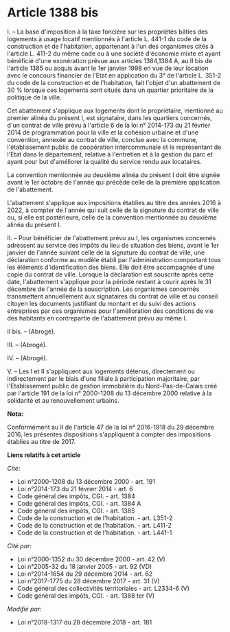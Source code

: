 # Article 1388 bis

I. – La base d'imposition à la taxe foncière sur les propriétés bâties des logements à usage locatif mentionnés à l'article
L. 441-1 du code de la construction et de l'habitation, appartenant à l'un des organismes cités à l'article L. 411-2 du même
code ou à une société d'économie mixte et ayant bénéficié d'une exonération prévue aux articles 1384,1384 A, au II bis de
l'article 1385 ou acquis avant le 1er janvier 1998 en vue de leur location avec le concours financier de l'Etat en
application du 3° de l'article L. 351-2 du code de la construction et de l'habitation, fait l'objet d'un abattement de 30 %
lorsque ces logements sont situés dans un quartier prioritaire de la politique de la ville.

Cet abattement s'applique aux logements dont le propriétaire, mentionné au premier alinéa du présent I, est signataire, dans
les quartiers concernés, d'un contrat de ville prévu à l'article 6 de la loi n° 2014-173 du 21 février 2014 de programmation
pour la ville et la cohésion urbaine et d'une convention, annexée au contrat de ville, conclue avec la commune,
l'établissement public de coopération intercommunale et le représentant de l'Etat dans le département, relative à l'entretien
et à la gestion du parc et ayant pour but d'améliorer la qualité du service rendu aux locataires.

La convention mentionnée au deuxième alinéa du présent I doit être signée avant le 1er octobre de l'année qui précède celle
de la première application de l'abattement.

L'abattement s'applique aux impositions établies au titre des années 2016 à 2022, à compter de l'année qui suit celle de la
signature du contrat de ville ou, si elle est postérieure, celle de la convention mentionnée au deuxième alinéa du présent I.

II. – Pour bénéficier de l'abattement prévu au I, les organismes concernés adressent au service des impôts du lieu de
situation des biens, avant le 1er janvier de l'année suivant celle de la signature du contrat de ville, une déclaration
conforme au modèle établi par l'administration comportant tous les éléments d'identification des biens. Elle doit être
accompagnée d'une copie du contrat de ville. Lorsque la déclaration est souscrite après cette date, l'abattement s'applique
pour la période restant à courir après le 31 décembre de l'année de la souscription. Les organismes concernés transmettent
annuellement aux signataires du contrat de ville et au conseil citoyen les documents justifiant du montant et du suivi des
actions entreprises par ces organismes pour l'amélioration des conditions de vie des habitants en contrepartie de
l'abattement prévu au même I.

II bis. – (Abrogé).

III. – (Abrogé).

IV. – (Abrogé).

V. – Les I et II s'appliquent aux logements détenus, directement ou indirectement par le biais d'une filiale à participation
majoritaire, par l'Etablissement public de gestion immobilière du Nord-Pas-de-Calais créé par l'article 191 de la loi n°
2000-1208 du 13 décembre 2000 relative à la solidarité et au renouvellement urbains.

**Nota:**

Conformément au II de l'article 47 de la loi n° 2016-1918 du 29 décembre 2016, les présentes dispositions s'appliquent à
compter des impositions établies au titre de 2017.

**Liens relatifs à cet article**

_Cite_:

  - Loi n°2000-1208 du 13 décembre 2000 - art. 191
  - Loi n°2014-173 du 21 février 2014 - art. 6
  - Code général des impôts, CGI. - art. 1384
  - Code général des impôts, CGI. - art. 1384 A
  - Code général des impôts, CGI. - art. 1385
  - Code de la construction et de l'habitation. - art. L351-2
  - Code de la construction et de l'habitation. - art. L411-2
  - Code de la construction et de l'habitation. - art. L441-1

_Cité par_:

  - Loi n°2000-1352 du 30 décembre 2000 - art. 42 (V)
  - Loi n°2005-32 du 18 janvier 2005 - art. 92 (VD)
  - Loi n°2014-1654 du 29 décembre 2014 - art. 62
  - Loi n°2017-1775 du 28 décembre 2017 - art. 31 (V)
  - Code général des collectivités territoriales - art. L2334-6 (V)
  - Code général des impôts, CGI. - art. 1388 ter (V)

_Modifié par_:

  - Loi n°2018-1317 du 28 décembre 2018 - art. 181
